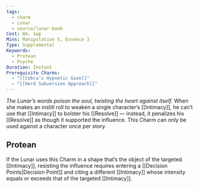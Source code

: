 ```yaml
---
tags:
  - charm
  - Lunar
  - source/lunar-book
Cost: 8m, 1wp
Mins: Manipulation 5, Essence 3
Type: Supplemental
Keywords:
  - Protean
  - Psyche
Duration: Instant
Prerequisite Charms:
  - "[[Cobra’s Hypnotic Gaze]]"
  - "[[Herd Subversion Approach]]"
---
```

*The Lunar’s words poison the soul, twisting the heart against itself.*
When she makes an instill roll to weaken a single character’s [[Intimacy]], he can’t use that [[Intimacy]] to bolster his [[Resolve]] — instead, it penalizes his [[Resolve]] as though it supported the influence. This Charm can only be used against a character once per story. 
## Protean 

If the Lunar uses this Charm in a shape that’s the object of the targeted [[Intimacy]], resisting the influence requires entering a [[Decision Points|Decision Point]] and citing a different [[Intimacy]] whose intensity equals or exceeds that of the targeted [[Intimacy]].
